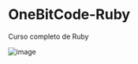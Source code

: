 #                               OneBitCode-Ruby
Curso completo de Ruby


![image](https://github.com/user-attachments/assets/65bdfd3d-0e3b-44f5-9635-0eaaab683e44)
